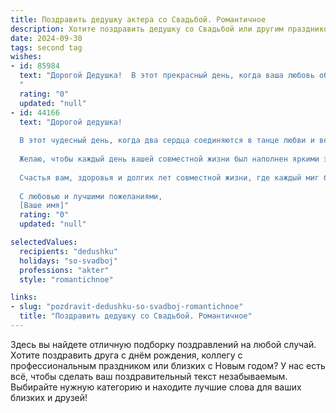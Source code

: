 ```yaml
---
title: Поздравить дедушку актера со Свадьбой. Романтичное
description: Хотите поздравить дедушку со Свадьбой или другим праздником? Наш ИИ создаст незабываемое поздравление, а вы обязательно выделитесь среди других.  
date: 2024-09-30
tags: second tag
wishes:
- id: 85984
  text: "Дорогой Дедушка!  В этот прекрасный день, когда ваша любовь обретает новую, свадебную главу, я хочу пожелать вам бесконечного счастья,  теплоты и нежности. Пусть ваша сцена семейной жизни будет полна ярких эмоций,  захватывающих моментов и бурных, но прекрасных оваций.  Пусть ваш союз будет таким же  волшебным и неповторимым, как лучшие спектакли, в которых вы играли. Счастья вам, дорогой Дедушка, и долгих лет совместной жизни, полной любви!
  "
  rating: "0"
  updated: "null"
- id: 44166
  text: "Дорогой дедушка!
  
  В этот чудесный день, когда два сердца соединяются в танце любви и верности, я хочу от всей души поздравить тебя с этой волшебной свадебной церемонией. Как настоящий актер жизни, ты всегда умел верно играть свои роли, будь то в софите театра или в нашей семье.
  
  Желаю, чтобы каждый день вашей совместной жизни был наполнен яркими эмоциями, как лучшие сцены из любимых спектаклей. Пусть ваша любовь будет крепкой и искренней, как лучшие диалоги между героями.
  
  Счастья вам, здоровья и долгих лет совместной жизни, где каждый миг будет написан с заботой и любовью. Вы — настоящая звезда на сцене жизни, и я верю, что впереди вас ждёт множество светлых и радостных моментов.
  
  С любовью и лучшими пожеланиями,
  [Ваше имя]"
  rating: "0"
  updated: "null"

selectedValues:
  recipients: "dedushku"
  holidays: "so-svadboj"
  professions: "akter"
  style: "romantichnoe"

links:
- slug: "pozdravit-dedushku-so-svadboj-romantichnoe"
  title: "Поздравить дедушку со Свадьбой. Романтичное"
---
```


Здесь вы найдете отличную подборку поздравлений на любой случай.
Хотите поздравить друга с днём рождения, коллегу с профессиональным праздником или близких с Новым годом? У нас есть всё, чтобы сделать ваш поздравительный текст незабываемым. Выбирайте нужную категорию и находите лучшие слова для ваших близких и друзей!
